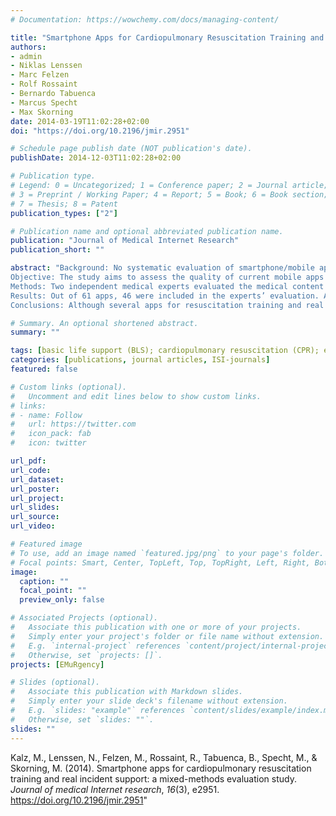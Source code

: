 ```yaml
---
# Documentation: https://wowchemy.com/docs/managing-content/

title: "Smartphone Apps for Cardiopulmonary Resuscitation Training and Real Incident Support: A Mixed-Methods Evaluation Study"
authors:
- admin
- Niklas Lenssen
- Marc Felzen
- Rolf Rossaint
- Bernardo Tabuenca
- Marcus Specht
- Max Skorning
date: 2014-03-19T11:02:28+02:00
doi: "https://doi.org/10.2196/jmir.2951"

# Schedule page publish date (NOT publication's date).
publishDate: 2014-12-03T11:02:28+02:00

# Publication type.
# Legend: 0 = Uncategorized; 1 = Conference paper; 2 = Journal article;
# 3 = Preprint / Working Paper; 4 = Report; 5 = Book; 6 = Book section;
# 7 = Thesis; 8 = Patent
publication_types: ["2"]

# Publication name and optional abbreviated publication name.
publication: "Journal of Medical Internet Research"
publication_short: ""

abstract: "Background: No systematic evaluation of smartphone/mobile apps for resuscitation training and real incident support is available to date. To provide medical, usability, and additional quality criteria for the development of apps, we conducted a mixed-methods sequential evaluation combining the perspective of medical experts and end-users.
Objective: The study aims to assess the quality of current mobile apps for cardiopulmonary resuscitation (CPR) training and real incident support from expert as well as end-user perspective.
Methods: Two independent medical experts evaluated the medical content of CPR apps from the Google Play store and the Apple App store. The evaluation was based on pre-defined minimum medical content requirements according to current Basic Life Support (BLS) guidelines. In a second phase, non-medical end-users tested usability and appeal of the apps that had at least met the minimum requirements. Usability was assessed with the System Usability Scale (SUS); appeal was measured with the self-developed ReactionDeck toolkit.
Results: Out of 61 apps, 46 were included in the experts’ evaluation. A consolidated list of 13 apps resulted for the following layperson evaluation. The interrater reliability was substantial (kappa=.61). Layperson end-users (n=14) had a high interrater reliability (intraclass correlation 1 [ICC1]=.83, P<.001, 95% CI 0.75-0.882 and ICC2=.79, P<.001, 95% CI 0.695-0.869). Their evaluation resulted in a list of 5 recommendable apps.
Conclusions: Although several apps for resuscitation training and real incident support are available, very few are designed according to current BLS guidelines and offer an acceptable level of usability and hedonic quality for laypersons. The results of this study are intended to optimize the development of CPR mobile apps. The app ranking supports the informed selection of mobile apps for training situations and CPR campaigns as well as for real incident support."

# Summary. An optional shortened abstract.
summary: ""

tags: [basic life support (BLS); cardiopulmonary resuscitation (CPR); external chest compression (ECC); smartphone apps; mobile phone; mobile health]
categories: [publications, journal articles, ISI-journals]
featured: false

# Custom links (optional).
#   Uncomment and edit lines below to show custom links.
# links:
# - name: Follow
#   url: https://twitter.com
#   icon_pack: fab
#   icon: twitter

url_pdf:
url_code:
url_dataset:
url_poster:
url_project:
url_slides:
url_source:
url_video:

# Featured image
# To use, add an image named `featured.jpg/png` to your page's folder. 
# Focal points: Smart, Center, TopLeft, Top, TopRight, Left, Right, BottomLeft, Bottom, BottomRight.
image:
  caption: ""
  focal_point: ""
  preview_only: false

# Associated Projects (optional).
#   Associate this publication with one or more of your projects.
#   Simply enter your project's folder or file name without extension.
#   E.g. `internal-project` references `content/project/internal-project/index.md`.
#   Otherwise, set `projects: []`.
projects: [EMuRgency]

# Slides (optional).
#   Associate this publication with Markdown slides.
#   Simply enter your slide deck's filename without extension.
#   E.g. `slides: "example"` references `content/slides/example/index.md`.
#   Otherwise, set `slides: ""`.
slides: ""
---
```


Kalz, M., Lenssen, N., Felzen, M., Rossaint, R., Tabuenca, B., Specht, M., & Skorning, M. (2014). Smartphone apps for cardiopulmonary resuscitation training and real incident support: a mixed-methods evaluation study. *Journal of medical Internet research*, *16*(3), e2951. https://doi.org/10.2196/jmir.2951"